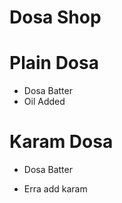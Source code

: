 # Dosa Shop

# Plain Dosa

* Dosa Batter
* Oil Added

# Karam Dosa

 * Dosa Batter

 * Erra add karam